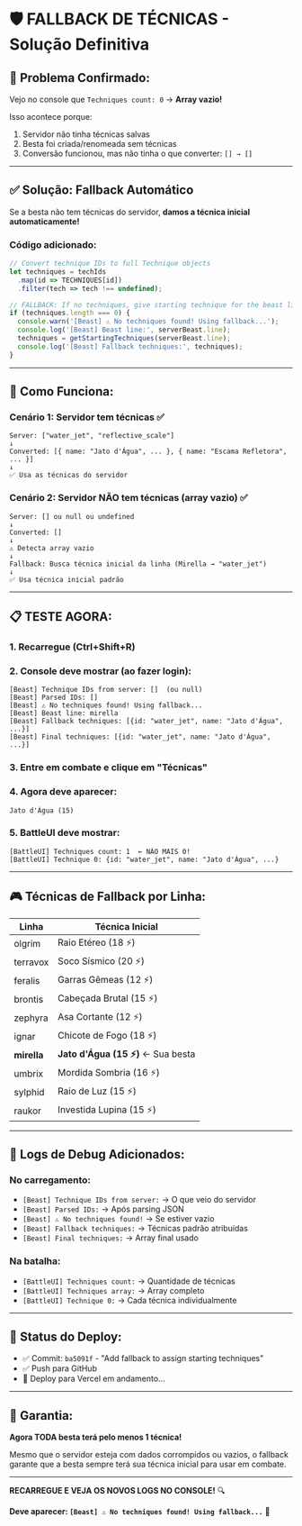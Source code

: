 # 🛡️ FALLBACK DE TÉCNICAS - Solução Definitiva

## 🐛 **Problema Confirmado:**

Vejo no console que `Techniques count: 0` → **Array vazio!**

Isso acontece porque:
1. Servidor não tinha técnicas salvas
2. Besta foi criada/renomeada sem técnicas
3. Conversão funcionou, mas não tinha o que converter: `[] → []`

---

## ✅ **Solução: Fallback Automático**

Se a besta não tem técnicas do servidor, **damos a técnica inicial automaticamente!**

### **Código adicionado:**

```typescript
// Convert technique IDs to full Technique objects
let techniques = techIds
  .map(id => TECHNIQUES[id])
  .filter(tech => tech !== undefined);

// FALLBACK: If no techniques, give starting technique for the beast line
if (techniques.length === 0) {
  console.warn('[Beast] ⚠️ No techniques found! Using fallback...');
  console.log('[Beast] Beast line:', serverBeast.line);
  techniques = getStartingTechniques(serverBeast.line);
  console.log('[Beast] Fallback techniques:', techniques);
}
```

---

## 🎯 **Como Funciona:**

### **Cenário 1: Servidor tem técnicas** ✅
```
Server: ["water_jet", "reflective_scale"]
↓
Converted: [{ name: "Jato d'Água", ... }, { name: "Escama Refletora", ... }]
↓
✅ Usa as técnicas do servidor
```

### **Cenário 2: Servidor NÃO tem técnicas (array vazio)** ✅
```
Server: [] ou null ou undefined
↓
Converted: []
↓
⚠️ Detecta array vazio
↓
Fallback: Busca técnica inicial da linha (Mirella → "water_jet")
↓
✅ Usa técnica inicial padrão
```

---

## 📋 **TESTE AGORA:**

### **1. Recarregue (Ctrl+Shift+R)**

### **2. Console deve mostrar (ao fazer login):**
```
[Beast] Technique IDs from server: []  (ou null)
[Beast] Parsed IDs: []
[Beast] ⚠️ No techniques found! Using fallback...
[Beast] Beast line: mirella
[Beast] Fallback techniques: [{id: "water_jet", name: "Jato d'Água", ...}]
[Beast] Final techniques: [{id: "water_jet", name: "Jato d'Água", ...}]
```

### **3. Entre em combate e clique em "Técnicas"**

### **4. Agora deve aparecer:**
```
Jato d'Água (15)
```

### **5. BattleUI deve mostrar:**
```
[BattleUI] Techniques count: 1  ← NÃO MAIS 0!
[BattleUI] Technique 0: {id: "water_jet", name: "Jato d'Água", ...}
```

---

## 🎮 **Técnicas de Fallback por Linha:**

| Linha | Técnica Inicial |
|-------|----------------|
| olgrim | Raio Etéreo (18 ⚡) |
| terravox | Soco Sísmico (20 ⚡) |
| feralis | Garras Gêmeas (12 ⚡) |
| brontis | Cabeçada Brutal (15 ⚡) |
| zephyra | Asa Cortante (12 ⚡) |
| ignar | Chicote de Fogo (18 ⚡) |
| **mirella** | **Jato d'Água (15 ⚡)** ← Sua besta |
| umbrix | Mordida Sombria (16 ⚡) |
| sylphid | Raio de Luz (15 ⚡) |
| raukor | Investida Lupina (15 ⚡) |

---

## 🔧 **Logs de Debug Adicionados:**

### **No carregamento:**
- `[Beast] Technique IDs from server:` → O que veio do servidor
- `[Beast] Parsed IDs:` → Após parsing JSON
- `[Beast] ⚠️ No techniques found!` → Se estiver vazio
- `[Beast] Fallback techniques:` → Técnicas padrão atribuídas
- `[Beast] Final techniques:` → Array final usado

### **Na batalha:**
- `[BattleUI] Techniques count:` → Quantidade de técnicas
- `[BattleUI] Techniques array:` → Array completo
- `[BattleUI] Technique 0:` → Cada técnica individualmente

---

## 🚀 **Status do Deploy:**

- ✅ Commit: `ba5091f` - "Add fallback to assign starting techniques"
- ✅ Push para GitHub
- 🔄 Deploy para Vercel em andamento...

---

## 🎯 **Garantia:**

**Agora TODA besta terá pelo menos 1 técnica!**

Mesmo que o servidor esteja com dados corrompidos ou vazios, o fallback garante que a besta sempre terá sua técnica inicial para usar em combate.

---

**RECARREGUE E VEJA OS NOVOS LOGS NO CONSOLE!** 🔍

**Deve aparecer: `[Beast] ⚠️ No techniques found! Using fallback...`** 📸

